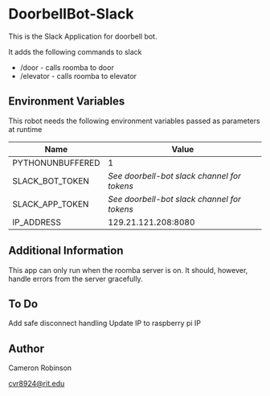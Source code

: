 # DoorbellBot-Slack

This is the Slack Application for doorbell bot.

It adds the following commands to slack

* /door - calls roomba to door
* /elevator - calls roomba to elevator

## Environment Variables
This robot needs the following environment variables passed as parameters at runtime

| Name | Value |
| --- | --- |
| PYTHONUNBUFFERED | 1 |
| SLACK_BOT_TOKEN | *See doorbell-bot slack channel for tokens* |
| SLACK_APP_TOKEN | *See doorbell-bot slack channel for tokens* |
| IP_ADDRESS | 129.21.121.208:8080 |

## Additional Information
This app can only run when the roomba server is on. It should, however, handle errors from the server gracefully.

## To Do
Add safe disconnect handling
Update IP to raspberry pi IP

## Author
Cameron Robinson

cvr8924@rit.edu

